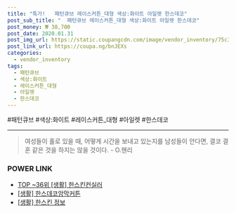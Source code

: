 ```yaml
--- 
title: "특가!   패턴큐브 레이스커튼_대형 색상:화이트 아일렛 한스데코" 
post_sub_title: "  패턴큐브 레이스커튼_대형 색상:화이트 아일렛 한스데코" 
post_money: ₩ 38,700 
post_date: 2020.01.31 
post_img_url: https://static.coupangcdn.com/image/vendor_inventory/75c3/248d01f112183397648783e4a9a8599d745ff8e21d48481e063b9f0beb1f.jpg 
post_link_url: https://coupa.ng/bnJEXs 
categories: 
  - vendor_inventory 
tags: 
  - 패턴큐브 
  - 색상:화이트 
  - 레이스커튼_대형 
  - 아일렛 
  - 한스데코 
--- 
```

  #패턴큐브 #색상:화이트 #레이스커튼_대형 #아일렛 #한스데코 
<hr> 

> 여성들이 홀로 있을 때, 어떻게 시간을 보내고 있는지를 남성들이 안다면, 결코 결혼 같은 것을 하지는 않을 것이다. - O.헨리 


### POWER LINK

* <a href="https://blog.naver.com/fasyy4321/221778571279" target="_blank"> TOP ~36위 [생활] 한스킨컨실러</a>
* <a href="https://blog.naver.com/fasyy4321/221759341067" target="_blank"> [생활] 한스데코암막커튼  </a>
* <a href="https://blog.naver.com/sakai111/221766456374" target="_blank"> [생활] 한스킨 정보 </a>
